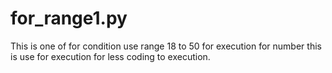 # for_range1.py
This is one of for condition use range 18 to 50 for execution for number this is use for execution for less coding to execution.
